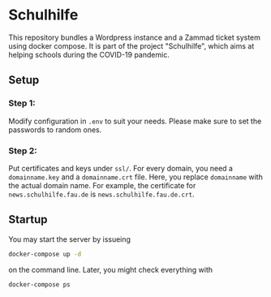 # Schulhilfe

This repository bundles a Wordpress instance and a Zammad ticket system using docker compose. It is part of the project "Schulhilfe", which aims at helping schools during the COVID-19 pandemic.

## Setup

### Step 1:

Modify configuration in ```.env``` to suit your needs. Please make sure to set the passwords to random ones.

### Step 2:

Put certificates and keys under ```ssl/```. For every domain, you need a ```domainname.key``` and a ```domainname.crt``` file. Here, you replace ```domainname``` with the actual domain name. For example, the certificate for ```news.schulhilfe.fau.de``` is ```news.schulhilfe.fau.de.crt```.

## Startup

You may start the server by issueing

```bash
docker-compose up -d
```

on the command line. Later, you might check everything with

```bash
docker-compose ps
```
